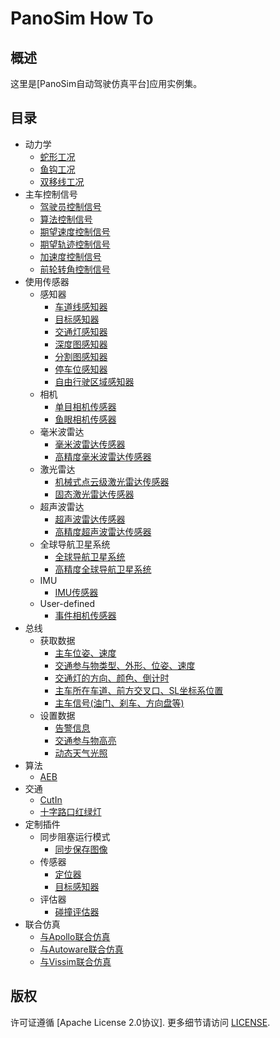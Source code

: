 # PanoSim How To

## 概述
这里是[PanoSim自动驾驶仿真平台]应用实例集。

## 目录
- 动力学
  - [蛇形工况](#todo)
  - [鱼钩工况](#todo)
  - [双移线工况](#todo)
- 主车控制信号
  - [驾驶员控制信号](./EgoControl/driver_signal)
  - [算法控制信号](./EgoControl/algorithm)
  - [期望速度控制信号](./EgoControl/expect_speed)
  - [期望轨迹控制信号](./EgoControl/expect_trajectory)
  - [加速度控制信号](./EgoControl/acceleration)
  - [前轮转角控制信号](./EgoControl/front_wheel_angle)
- 使用传感器
  - 感知器
    - [车道线感知器](./Sensor/Perception/LaneInfoPerception)
    - [目标感知器](./Sensor/Perception/ObjectPerception)
    - [交通灯感知器](./Sensor/Perception/TrafficLightPerception)
    - [深度图感知器](./Sensor/Perception/DepthmapPerception)
    - [分割图感知器](./Sensor/Perception/SegmentationPerception)
    - [停车位感知器](./Sensor/Perception/ParkingLotsPerception)
    - [自由行驶区域感知器](./Sensor/Perception/FreeSpacePerception)
  - 相机
    - [单目相机传感器](./Sensor/Camera/MonoCamera)
    - [鱼眼相机传感器](./Sensor/Camera/FisheyeCamera)
  - 毫米波雷达
    - [毫米波雷达传感器](./Sensor/Radar/Radar)
    - [高精度毫米波雷达传感器](./Sensor/Radar/RadarHIFI)
  - 激光雷达
    - [机械式点云级激光雷达传感器](./Sensor/Lidar/SurroundLidarPointCloud)
    - [固态激光雷达传感器](./Sensor/Lidar/SolidStateLidarPointCloud)
  - 超声波雷达
    - [超声波雷达传感器](./Sensor/Ultrasonic/Ultrasonic)
    - [高精度超声波雷达传感器](./Sensor/Ultrasonic/UltrasonicHIFI)
  - 全球导航卫星系统
    - [全球导航卫星系统](./Sensor/GNSS/GNSS)
    - [高精度全球导航卫星系统](./Sensor/GNSS/GNSSHIFI)
  - IMU
    - [IMU传感器](./Sensor/IMU)
  - User-defined
    - [事件相机传感器](./Sensor/User-defined/EventCamera)
- 总线
  - 获取数据
    - [主车位姿、速度](./Bus/ego)
    - [交通参与物类型、外形、位姿、速度](./Bus/traffic)
    - [交通灯的方向、颜色、倒计时](./Bus/traffic_light)
    - [主车所在车道、前方交叉口、SL坐标系位置](./Bus/ego_traffic)
    - [主车信号(油门、刹车、方向盘等)](./Bus/ego_driver)
  - 设置数据
    - [告警信息](./Bus/warning)
    - [交通参与物高亮](./Bus/traffic_object_highlight)
    - [动态天气光照](./Bus/weather)
- 算法
    - [AEB](./Algorithm/AEB)
- 交通
  - [CutIn](./Traffic/CutIn)
  - [十字路口红绿灯](./Traffic/CrossroadTrafficLight)
- 定制插件
  - 同步阻塞运行模式
    - [同步保存图像](./Customize/SyncCaptureImage)
  - 传感器
    - [定位器](./Customize/Location)
    - [目标感知器](./Customize/ObjectPerception)
  - 评估器
    - [碰撞评估器](./Bus/judge)
- 联合仿真
  - [与Apollo联合仿真](https://github.com/liyanlee/PanoSim_Apollo_Bridge)
  - [与Autoware联合仿真](https://github.com/wobuzhuchele/PanoSim-Autoware)
  - [与Vissim联合仿真](https://github.com/liyanlee/PanoSim_Vissim_Bridge)

## 版权
许可证遵循 [Apache License 2.0协议]. 更多细节请访问 [LICENSE](https://github.com/liyanlee/PanoSim_How_To/blob/main/LICENSE.txt).
